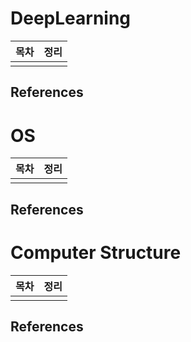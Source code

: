 # DeepLearning

|목차|정리|
|----|----|
|||

## References

# OS

|목차|정리|
|----|----|
|||

## References

# Computer Structure

|목차|정리|
|----|----|
|||

## References


